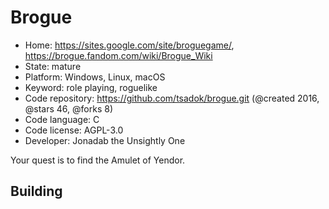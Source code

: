 # Brogue

- Home: https://sites.google.com/site/broguegame/, https://brogue.fandom.com/wiki/Brogue_Wiki
- State: mature
- Platform: Windows, Linux, macOS
- Keyword: role playing, roguelike
- Code repository: https://github.com/tsadok/brogue.git (@created 2016, @stars 46, @forks 8)
- Code language: C
- Code license: AGPL-3.0
- Developer: Jonadab the Unsightly One

Your quest is to find the Amulet of Yendor.

## Building
